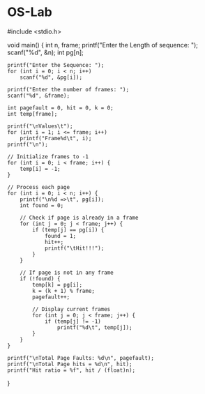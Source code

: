 # OS-Lab
#include <stdio.h>

void main() {
    int n, frame;
    printf("Enter the Length of sequence: ");
    scanf("%d", &n);
    int pg[n];
    
    printf("Enter the Sequence: ");
    for (int i = 0; i < n; i++)
        scanf("%d", &pg[i]);
    
    printf("Enter the number of frames: ");
    scanf("%d", &frame);
    
    int pagefault = 0, hit = 0, k = 0;
    int temp[frame];
    
    printf("\nValues\t");
    for (int i = 1; i <= frame; i++)
        printf("Frame%d\t", i);
    printf("\n");
    
    // Initialize frames to -1
    for (int i = 0; i < frame; i++) {
        temp[i] = -1;
    }
    
    // Process each page
    for (int i = 0; i < n; i++) {
        printf("\n%d =>\t", pg[i]);
        int found = 0;
        
        // Check if page is already in a frame
        for (int j = 0; j < frame; j++) {
            if (temp[j] == pg[i]) {
                found = 1;
                hit++;
                printf("\tHit!!!");
            }
        }
        
        // If page is not in any frame
        if (!found) {
            temp[k] = pg[i];
            k = (k + 1) % frame;
            pagefault++;
            
            // Display current frames
            for (int j = 0; j < frame; j++) {
                if (temp[j] != -1)
                    printf("%d\t", temp[j]);
            }
        }
    }
    
    printf("\nTotal Page Faults: %d\n", pagefault);
    printf("\nTotal Page hits = %d\n", hit);
    printf("Hit ratio = %f", hit / (float)n);
}
